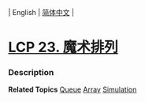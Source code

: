 | English | [简体中文](README.md) |

# [LCP 23. 魔术排列](https://leetcode.cn/problems/er94lq)
 ### Description

**Related Topics**  [Queue](https://leetcode.cn/tag/queue) [Array](https://leetcode.cn/tag/array) [Simulation](https://leetcode.cn/tag/simulation) 
